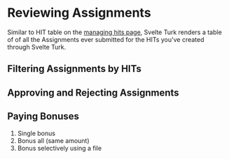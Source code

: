 # Reviewing Assignments

Similar to HIT table on the [managing hits page](manage.md), Svelte Turk renders a table of of all the Assignments ever submitted for the HITs you've created through Svelte Turk. 

## Filtering Assignments by HITs

## Approving and Rejecting Assignments

## Paying Bonuses

1. Single bonus
2. Bonus all (same amount)
3. Bonus selectively using a file